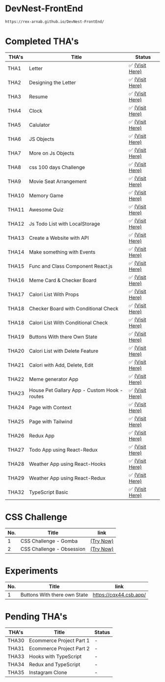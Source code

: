 # DevNest-FrontEnd

```bash
https://rex-arnab.github.io/DevNest-FrontEnd/
```

# Completed THA's

|THA's| Title                         | Status                                                                |
|--| ------------------------------ | --------------------------------------------------------------------- |
|THA1| Letter                         | ✅ [(Visit Here)](https://rex-arnab.github.io/DevNest-FrontEnd/Day01)  |
|THA2| Designing the Letter           | ✅ [(Visit Here)](https://rex-arnab.github.io/DevNest-FrontEnd/Day02)  |
|THA3| Resume                         | ✅ [(Visit Here)](https://rex-arnab.github.io/DevNest-FrontEnd/Day03)  |
|THA4| Clock                          | ✅ [(Visit Here)](https://rex-arnab.github.io/DevNest-FrontEnd/Day04)  |
|THA5| Calulator                      | ✅ [(Visit Here)](https://rex-arnab.github.io/DevNest-FrontEnd/Day05)  |
|THA6| JS Objects                     | ✅ [(Visit Here)](https://rex-arnab.github.io/DevNest-FrontEnd/Day06)  |
|THA7| More on Js Objects             | ✅ [(Visit Here)](https://rex-arnab.github.io/DevNest-FrontEnd/Day07)  |
|THA8| css 100 days Challenge         | ✅ [(Visit Here)](https://rex-arnab.github.io/DevNest-FrontEnd/Day08)  |
|THA9| Movie Seat Arrangement         | ✅ [(Visit Here)](https://rex-arnab.github.io/DevNest-FrontEnd/Day09)  |
|THA10| Memory Game                    | ✅ [(Visit Here)](https://rex-arnab.github.io/DevNest-FrontEnd/Day10) |
|THA11| Awesome Quiz                   | ✅ [(Visit Here)](https://rex-arnab.github.io/DevNest-FrontEnd/Day11) |
|THA12| Js Todo List with LocalStorage | ✅ [(Visit Here)](https://rex-arnab.github.io/DevNest-FrontEnd/Day12) |
|THA13| Create a Website with API      | ✅ [(Visit Here)](https://rex-arnab.github.io/DevNest-FrontEnd/Day13) |
|THA14| Make something with Events      | ✅ [(Visit Here)](https://rex-arnab.github.io/DevNest-FrontEnd/Day14) |
|THA15| Func and Class Component React.js      | ✅ [(Visit Here)](https://rex-arnab.github.io/DevNest-FrontEnd/Day15/build/) |
|THA16| Meme Card & Checker Board                        | ✅ [(Visit Here)](https://rex-arnab.github.io/DevNest-FrontEnd/Day16/build/) |
|THA17| Calori List With Props                   | ✅ [(Visit Here)](https://rex-arnab.github.io/DevNest-FrontEnd/Day17/build/) |
|THA18| Checker Board with Conditional Check  | ✅ [(Visit Here)](https://rex-arnab.github.io/DevNest-FrontEnd/Day18_0/build/) |
|THA18| Calori List With Conditional Check                   | ✅ [(Visit Here)](https://rex-arnab.github.io/DevNest-FrontEnd/Day18_1/build/) |
|THA19| Buttons With there Own State                   | ✅ [(Visit Here)](https://rex-arnab.github.io/DevNest-FrontEnd/Day19/build/) |
|THA20| Calori List with Delete Feature                   | ✅ [(Visit Here)](https://rex-arnab.github.io/DevNest-FrontEnd/Day20/build/) |
|THA21| Calori with Add, Delete, Edit  | ✅ [(Visit Here)](https://rex-arnab.github.io/DevNest-FrontEnd/Day21/build/) |
|THA22| Meme generator App             | ✅ [(Visit Here)](https://rex-arnab.github.io/DevNest-FrontEnd/Day22/build/) |
|THA23| House Pet Gallary App - Custom Hook - routes | ✅ [(Visit Here)](https://rex-arnab.github.io/DevNest-FrontEnd/Day23/build/) |
|THA24| Page with Context | ✅ [(Visit Here)](https://rex-arnab.github.io/DevNest-FrontEnd/Day24/build/) |
|THA25| Page with Tailwind | ✅ [(Visit Here)](https://rex-arnab.github.io/DevNest-FrontEnd/Day25/build/) |
|THA26| Redux App | ✅ [(Visit Here)](https://rex-arnab.github.io/DevNest-FrontEnd/Day26/build/) |
|THA27| Todo App using React-Redux | ✅ [(Visit Here)](https://rex-arnab.github.io/DevNest-FrontEnd/Day27/build/) |
|THA28| Weather App using React-Hooks | ✅ [(Visit Here)](https://rex-arnab.github.io/DevNest-FrontEnd/Day28/build/) |
|THA29| Weather App using React-Redux | ✅ [(Visit Here)](https://rex-arnab.github.io/DevNest-FrontEnd/Day29/build/) |
|THA32| TypeScript Basic | ✅ [(Visit Here)](https://github.com/Rex-Arnab/DevNest-FrontEnd/blob/main/Day32/main.ts) |

# CSS Challenge

|No.| Title                        | link    |
|-- | -----------------------------|-------- |
|1  | CSS Challenge - Gomba     | [(Try Now)](https://codepen.io/arnab00725/full/eYvwOPJ) |
|2  | CSS Challenge - Obsession | [(Try Now)](https://codepen.io/arnab00725/full/dyWpKjN) |
# Experiments

|No.| Title                        | link    |
|-- | -----------------------------|-------- |
|1  | Buttons With there own State | https://cqx44.csb.app/ |

# Pending THA's

|THA's| Title                                  | Status                                        |
|--   | -------------------------------------- | --------------------------------------------- |
|THA30  | Ecommerce Project Part 1 | - |
|THA31  | Ecommerce Project Part 2 | - |
|THA33  | Hooks with TypeScript | - |
|THA34  | Redux and TypeScript | - |
|THA35  | Instagram Clone | - |